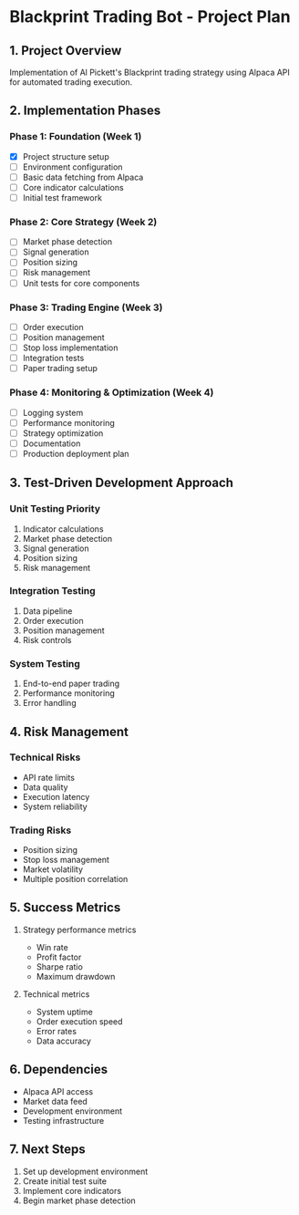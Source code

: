 # Blackprint Trading Bot - Project Plan

## 1. Project Overview
Implementation of Al Pickett's Blackprint trading strategy using Alpaca API for automated trading execution.

## 2. Implementation Phases

### Phase 1: Foundation (Week 1)
- [x] Project structure setup
- [ ] Environment configuration
- [ ] Basic data fetching from Alpaca
- [ ] Core indicator calculations
- [ ] Initial test framework

### Phase 2: Core Strategy (Week 2)
- [ ] Market phase detection
- [ ] Signal generation
- [ ] Position sizing
- [ ] Risk management
- [ ] Unit tests for core components

### Phase 3: Trading Engine (Week 3)
- [ ] Order execution
- [ ] Position management
- [ ] Stop loss implementation
- [ ] Integration tests
- [ ] Paper trading setup

### Phase 4: Monitoring & Optimization (Week 4)
- [ ] Logging system
- [ ] Performance monitoring
- [ ] Strategy optimization
- [ ] Documentation
- [ ] Production deployment plan

## 3. Test-Driven Development Approach

### Unit Testing Priority
1. Indicator calculations
2. Market phase detection
3. Signal generation
4. Position sizing
5. Risk management

### Integration Testing
1. Data pipeline
2. Order execution
3. Position management
4. Risk controls

### System Testing
1. End-to-end paper trading
2. Performance monitoring
3. Error handling

## 4. Risk Management

### Technical Risks
- API rate limits
- Data quality
- Execution latency
- System reliability

### Trading Risks
- Position sizing
- Stop loss management
- Market volatility
- Multiple position correlation

## 5. Success Metrics
1. Strategy performance metrics
   - Win rate
   - Profit factor
   - Sharpe ratio
   - Maximum drawdown

2. Technical metrics
   - System uptime
   - Order execution speed
   - Error rates
   - Data accuracy

## 6. Dependencies
- Alpaca API access
- Market data feed
- Development environment
- Testing infrastructure

## 7. Next Steps
1. Set up development environment
2. Create initial test suite
3. Implement core indicators
4. Begin market phase detection
